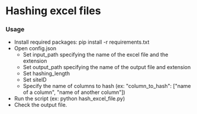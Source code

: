 # Hashing excel files

### Usage
- Install required packages:  pip install -r requirements.txt
- Open config.json
  - Set input_path specifying the name of the excel file and the extension
  - Set output_path specifying the name of the output file and extension
  - Set hashing_length
  - Set siteID
  - Specify the name of columns to hash (ex: "column_to_hash": ["name of a column", "name of another column"])
- Run the script (ex: python hash_excel_file.py)
- Check the output file.
